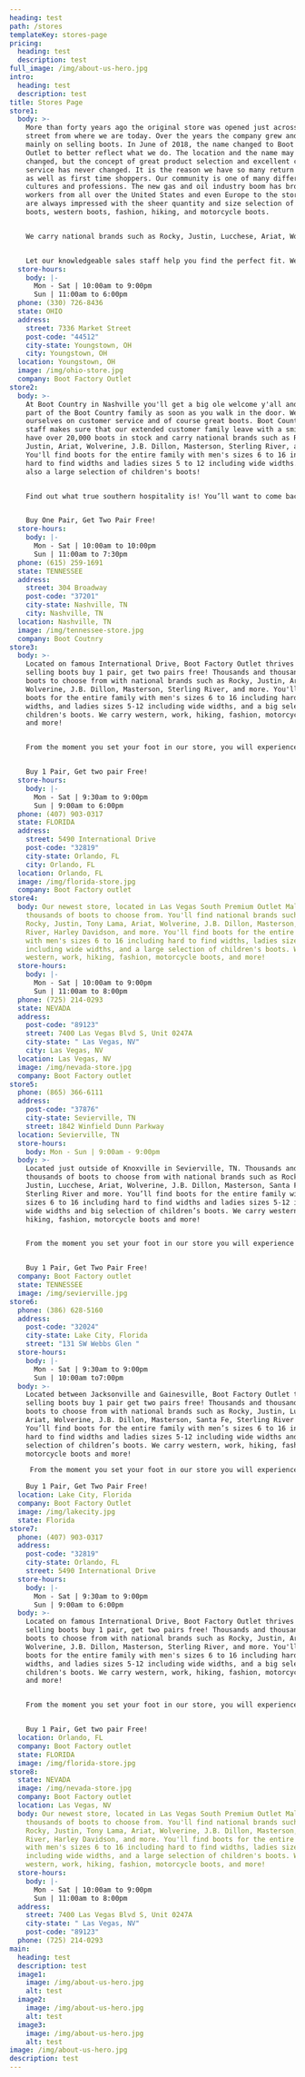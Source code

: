 ```yaml
---
heading: test
path: /stores
templateKey: stores-page
pricing:
  heading: test
  description: test
full_image: /img/about-us-hero.jpg
intro:
  heading: test
  description: test
title: Stores Page
store1:
  body: >-
    More than forty years ago the original store was opened just across the
    street from where we are today. Over the years the company grew and focused
    mainly on selling boots. In June of 2018, the name changed to Boot Factory
    Outlet to better reflect what we do. The location and the name may have
    changed, but the concept of great product selection and excellent customer
    service has never changed. It is the reason we have so many return customers
    as well as first time shoppers. Our community is one of many different
    cultures and professions. The new gas and oil industry boom has brought
    workers from all over the United States and even Europe to the store. They
    are always impressed with the sheer quantity and size selection of work
    boots, western boots, fashion, hiking, and motorcycle boots. 


    We carry national brands such as Rocky, Justin, Lucchese, Ariat, Wolverine, J.B. Dillon, Masterson, Santa Fe, Sterling River and more. You’ll find boots for the entire family with men’s sizes 6 to 16 including hard to find widths and ladies sizes 5-12 including wide widths and big selection of children’s boots.  


    Let our knowledgeable sales staff help you find the perfect fit. We look forward to making your shopping experience something you'll always remember.  Come on in and see how much fun it can be to Buy One Pair, Get Two Pair Free!
  store-hours:
    body: |-
      Mon - Sat | 10:00am to 9:00pm
      Sun | 11:00am to 6:00pm
  phone: (330) 726-8436
  state: OHIO
  address:
    street: 7336 Market Street
    post-code: "44512"
    city-state: Youngstown, OH
    city: Youngstown, OH
  location: Youngstown, OH
  image: /img/ohio-store.jpg
  company: Boot Factory Outlet
store2:
  body: >-
    At Boot Country in Nashville you'll get a big ole welcome y'all and become
    part of the Boot Country family as soon as you walk in the door. We pride
    ourselves on customer service and of course great boots. Boot Country's
    staff makes sure that our extended customer family leave with a smile. We
    have over 20,000 boots in stock and carry national brands such as Rocky,
    Justin, Ariat, Wolverine, J.B. Dillon, Masterson, Sterling River, and more.
    You'll find boots for the entire family with men's sizes 6 to 16 including
    hard to find widths and ladies sizes 5 to 12 including wide widths. There is
    also a large selection of children's boots!


    Find out what true southern hospitality is! You’ll want to come back to add to your boot collection and see just what your Boot Country family is up to!


    Buy One Pair, Get Two Pair Free!
  store-hours:
    body: |-
      Mon - Sat | 10:00am to 10:00pm
      Sun | 11:00am to 7:30pm
  phone: (615) 259-1691
  state: TENNESSEE
  address:
    street: 304 Broadway
    post-code: "37201"
    city-state: Nashville, TN
    city: Nashville, TN
  location: Nashville, TN
  image: /img/tennessee-store.jpg
  company: Boot Coutnry
store3:
  body: >-
    Located on famous International Drive, Boot Factory Outlet thrives on
    selling boots buy 1 pair, get two pairs free! Thousands and thousands of
    boots to choose from with national brands such as Rocky, Justin, Ariat,
    Wolverine, J.B. Dillon, Masterson, Sterling River, and more. You'll find
    boots for the entire family with men's sizes 6 to 16 including hard to find
    widths, and ladies sizes 5-12 including wide widths, and a big selection of
    children's boots. We carry western, work, hiking, fashion, motorcycle boots
    and more!


    From the moment you set your foot in our store, you will experience shopping like never before. We have qualified, knowledgeable and friendly staff eager to help you choose the right size and style for any occasion. You don't have to settle for one pair of boots! Here at Boot Factory Outlet you can walk out the door with three pairs, so come on in and let the adventure begin. 


    Buy 1 Pair, Get two pair Free!
  store-hours:
    body: |-
      Mon - Sat | 9:30am to 9:00pm
      Sun | 9:00am to 6:00pm
  phone: (407) 903-0317
  state: FLORIDA
  address:
    street: 5490 International Drive
    post-code: "32819"
    city-state: Orlando, FL
    city: Orlando, FL
  location: Orlando, FL
  image: /img/florida-store.jpg
  company: Boot Factory outlet
store4:
  body: Our newest store, located in Las Vegas South Premium Outlet Mall, offers
    thousands of boots to choose from. You'll find national brands such as
    Rocky, Justin, Tony Lama, Ariat, Wolverine, J.B. Dillon, Masterson, Sterling
    River, Harley Davidson, and more. You'll find boots for the entire family
    with men's sizes 6 to 16 including hard to find widths, ladies sizes 5 to 12
    including wide widths, and a large selection of children's boots. We carry
    western, work, hiking, fashion, motorcycle boots, and more!
  store-hours:
    body: |-
      Mon - Sat | 10:00am to 9:00pm
      Sun | 11:00am to 8:00pm
  phone: (725) 214-0293
  state: NEVADA
  address:
    post-code: "89123"
    street: 7400 Las Vegas Blvd S, Unit 0247A
    city-state: " Las Vegas, NV"
    city: Las Vegas, NV
  location: Las Vegas, NV
  image: /img/nevada-store.jpg
  company: Boot Factory outlet
store5:
  phone: (865) 366-6111
  address:
    post-code: "37876"
    city-state: Sevierville, TN
    street: 1842 Winfield Dunn Parkway
  location: Sevierville, TN
  store-hours:
    body: Mon - Sun | 9:00am - 9:00pm
  body: >-
    Located just outside of Knoxville in Sevierville, TN. Thousands and
    thousands of boots to choose from with national brands such as Rocky,
    Justin, Lucchese, Ariat, Wolverine, J.B. Dillon, Masterson, Santa Fe,
    Sterling River and more. You’ll find boots for the entire family with men’s
    sizes 6 to 16 including hard to find widths and ladies sizes 5-12 including
    wide widths and big selection of children’s boots. We carry western, work,
    hiking, fashion, motorcycle boots and more!


    From the moment you set your foot in our store you will experience shopping like never before. We have qualified, knowledgeable and friendly staff eager to help you choose the right size and style for any occasion. You don't have to settle for one pair of boots! Here at Boot Factory Outlet you can walk out the door with three pairs. So come on in and let the adventure begin.  


    Buy 1 Pair, Get Two Pair Free!
  company: Boot Factory outlet
  state: TENNESSEE
  image: /img/sevierville.jpg
store6:
  phone: (386) 628-5160
  address:
    post-code: "32024"
    city-state: Lake City, Florida
    street: "131 SW Webbs Glen "
  store-hours:
    body: |-
      Mon - Sat | 9:30am to 9:00pm
      Sun | 10:00am to7:00pm
  body: >-
    Located between Jacksonville and Gainesville, Boot Factory Outlet thrives on
    selling boots buy 1 pair get two pairs free! Thousands and thousands of
    boots to choose from with national brands such as Rocky, Justin, Lucchese,
    Ariat, Wolverine, J.B. Dillon, Masterson, Santa Fe, Sterling River and more.
    You’ll find boots for the entire family with men’s sizes 6 to 16 including
    hard to find widths and ladies sizes 5-12 including wide widths and big
    selection of children’s boots. We carry western, work, hiking, fashion,
    motorcycle boots and more!

     From the moment you set your foot in our store you will experience shopping like never before. We have qualified, knowledgeable and friendly staff eager to help you choose the right size and style for any occasion. You don't have to settle for one pair of boots! Here at Boot Factory Outlet you can walk out the door with three pairs. So come on in and let the adventure begin.  

    Buy 1 Pair, Get Two Pair Free!
  location: Lake City, Florida
  company: Boot Factory Outlet
  image: /img/lakecity.jpg
  state: Florida
store7:
  phone: (407) 903-0317
  address:
    post-code: "32819"
    city-state: Orlando, FL
    street: 5490 International Drive
  store-hours:
    body: |-
      Mon - Sat | 9:30am to 9:00pm
      Sun | 9:00am to 6:00pm
  body: >-
    Located on famous International Drive, Boot Factory Outlet thrives on
    selling boots buy 1 pair, get two pairs free! Thousands and thousands of
    boots to choose from with national brands such as Rocky, Justin, Ariat,
    Wolverine, J.B. Dillon, Masterson, Sterling River, and more. You'll find
    boots for the entire family with men's sizes 6 to 16 including hard to find
    widths, and ladies sizes 5-12 including wide widths, and a big selection of
    children's boots. We carry western, work, hiking, fashion, motorcycle boots
    and more!


    From the moment you set your foot in our store, you will experience shopping like never before. We have qualified, knowledgeable and friendly staff eager to help you choose the right size and style for any occasion. You don't have to settle for one pair of boots! Here at Boot Factory Outlet you can walk out the door with three pairs, so come on in and let the adventure begin. 


    Buy 1 Pair, Get two pair Free!
  location: Orlando, FL
  company: Boot Factory outlet
  state: FLORIDA
  image: /img/florida-store.jpg
store8:
  state: NEVADA
  image: /img/nevada-store.jpg
  company: Boot Factory outlet
  location: Las Vegas, NV
  body: Our newest store, located in Las Vegas South Premium Outlet Mall, offers
    thousands of boots to choose from. You'll find national brands such as
    Rocky, Justin, Tony Lama, Ariat, Wolverine, J.B. Dillon, Masterson, Sterling
    River, Harley Davidson, and more. You'll find boots for the entire family
    with men's sizes 6 to 16 including hard to find widths, ladies sizes 5 to 12
    including wide widths, and a large selection of children's boots. We carry
    western, work, hiking, fashion, motorcycle boots, and more!
  store-hours:
    body: |-
      Mon - Sat | 10:00am to 9:00pm
      Sun | 11:00am to 8:00pm
  address:
    street: 7400 Las Vegas Blvd S, Unit 0247A
    city-state: " Las Vegas, NV"
    post-code: "89123"
  phone: (725) 214-0293
main:
  heading: test
  description: test
  image1:
    image: /img/about-us-hero.jpg
    alt: test
  image2:
    image: /img/about-us-hero.jpg
    alt: test
  image3:
    image: /img/about-us-hero.jpg
    alt: test
image: /img/about-us-hero.jpg
description: test
---
```

